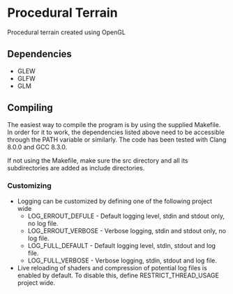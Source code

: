 # Procedural Terrain  
Procedural terrain created using OpenGL

## Dependencies
- GLEW
- GLFW
- GLM

## Compiling
The easiest way to compile the program is by using the supplied Makefile. In order for it to work, the dependencies listed above need to be accessible through the PATH variable or similarly. The code has been tested with Clang 8.0.0 and GCC 8.3.0.

If not using the Makefile, make sure the src directory and all its subdirectories are added as include directories.

### Customizing
- Logging can be customized by defining one of the following project wide
    - LOG\_ERROUT\_DEFULE - Default logging level, stdin and stdout only, no log file.
    - LOG\_ERROUT\_VERBOSE - Verbose logging, stdin and stdout only, no log file.
    - LOG\_FULL\_DEFAULT - Default logging level, stdin, stdout and log file.
    - LOG\_FULL\_VERBOSE - Verbose logging, stdin, stdout and log file.
- Live reloading of shaders and compression of potential log files is enabled by default. To disable this, define RESTRICT\_THREAD\_USAGE project wide.
